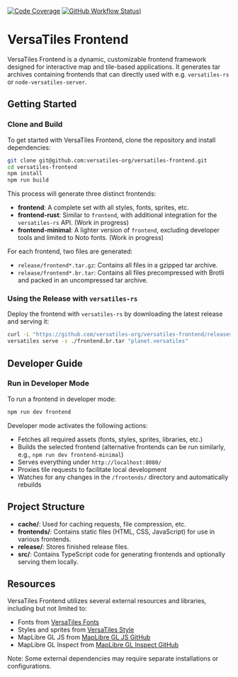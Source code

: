 [![Code Coverage](https://codecov.io/gh/versatiles-org/versatiles-frontend/branch/main/graph/badge.svg?token=IDHAI13M0K)](https://codecov.io/gh/versatiles-org/versatiles-frontend)
[![GitHub Workflow Status)](https://img.shields.io/github/actions/workflow/status/versatiles-org/versatiles-frontend/ci.yml)](https://github.com/versatiles-org/versatiles-frontend/actions/workflows/ci.yml)

# VersaTiles Frontend

VersaTiles Frontend is a dynamic, customizable frontend framework designed for interactive map and tile-based applications. It generates tar archives containing frontends that can directly used with e.g. `versatiles-rs` or `node-versatiles-server`.

## Getting Started

### Clone and Build

To get started with VersaTiles Frontend, clone the repository and install dependencies:

```bash
git clone git@github.com:versatiles-org/versatiles-frontend.git
cd versatiles-frontend
npm install
npm run build
```

This process will generate three distinct frontends:
- **frontend**: A complete set with all styles, fonts, sprites, etc.
- **frontend-rust**: Similar to `frontend`, with additional integration for the `versatiles-rs` API. (Work in progress)
- **frontend-minimal**: A lighter version of `frontend`, excluding developer tools and limited to Noto fonts. (Work in progress)

For each frontend, two files are generated:
- `release/frontend*.tar.gz`: Contains all files in a gzipped tar archive.
- `release/frontend*.br.tar`: Contains all files precompressed with Brotli and packed in an uncompressed tar archive.

### Using the Release with `versatiles-rs`

Deploy the frontend with `versatiles-rs` by downloading the latest release and serving it:

```bash
curl -L "https://github.com/versatiles-org/versatiles-frontend/releases/latest/download/frontend-rust.br.tar" > ./frontend.br.tar
versatiles serve -s ./frontend.br.tar "planet.versatiles"
```

## Developer Guide

### Run in Developer Mode

To run a frontend in developer mode:

```bash
npm run dev frontend
```

Developer mode activates the following actions:
- Fetches all required assets (fonts, styles, sprites, libraries, etc.)
- Builds the selected frontend (alternative frontends can be run similarly, e.g., `npm run dev frontend-minimal`)
- Serves everything under `http://localhost:8080/`
- Proxies tile requests to facilitate local development
- Watches for any changes in the `/frontends/` directory and automatically rebuilds

## Project Structure

- **cache/**: Used for caching requests, file compression, etc.
- **frontends/**: Contains static files (HTML, CSS, JavaScript) for use in various frontends.
- **release/**: Stores finished release files.
- **src/**: Contains TypeScript code for generating frontends and optionally serving them locally.

## Resources

VersaTiles Frontend utilizes several external resources and libraries, including but not limited to:
- Fonts from [VersaTiles Fonts](https://github.com/versatiles-org/versatiles-fonts)
- Styles and sprites from [VersaTiles Style](https://github.com/versatiles-org/versatiles-style)
- MapLibre GL JS from [MapLibre GL JS GitHub](https://github.com/maplibre/maplibre-gl-js)
- MapLibre GL Inspect from [MapLibre GL Inspect GitHub](https://github.com/maplibre/maplibre-gl-inspect)

Note: Some external dependencies may require separate installations or configurations.
